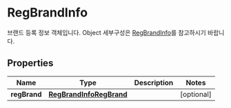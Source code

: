 

# RegBrandInfo

브랜드 등록 정보 객체입니다.   Object 세부구성은 [RegBrandInfo](#/RegBrandInfo)를 참고하시기 바랍니다.   

## Properties

| Name | Type | Description | Notes |
|------------ | ------------- | ------------- | -------------|
|**regBrand** | [**RegBrandInfoRegBrand**](RegBrandInfoRegBrand.md) |  |  [optional] |



